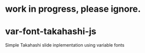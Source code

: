 # work in progress, please ignore.

# var-font-takahashi-js
Simple Takahashi slide inplementation using variable fonts
